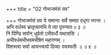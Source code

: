 +++
title = "02 गोभाजमंसं तव"

+++
गोभाजमंसं तव ये समानाः सर्वे समग्रा दधृगा भरन्त ।  
अभि वर्धस्व भ्रातृव्यानभि ये त्वा पृतन्यतः॥ ३ ॥  
नि पिण्ढि सर्वान् धूर्वतो ऽभीवर्धो यथाससि ।  
अभीवर्धमभीभवमभीषेणं महागणम् ।  
विशस्त्वा सर्वा आयन्त्वापो दिव्याः पयस्वतीः ॥ ॥ ४ ॥